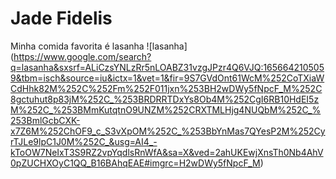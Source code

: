 # Jade Fidelis
Minha comida favorita é lasanha 
![lasanha] (https://www.google.com/search?q=lasanha&sxsrf=ALiCzsYNLzRr5nLOABZ31vzgJPzr4Q6VJQ:1656642105059&tbm=isch&source=iu&ictx=1&vet=1&fir=9S7GVdOnt61WcM%252CoTXiaWCdHhk82M%252C%252Fm%252F011jxn%253BH2wDWy5fNpcF_M%252C8gctuhut8p83jM%252C_%253BRDRRTDxYs8Ob4M%252CgI6RB10HdEI5zM%252C_%253BMmKutqtnO9UNZM%252CRXTMLHjg4NUQbM%252C_%253BmlGcbCXK-x7Z6M%252ChOF9_c_S3vXpOM%252C_%253BbYnMas7QYesP2M%252CyrTJLe9lpC1J0M%252C_&usg=AI4_-kToOW7NeIxT3S9RZ2vpYqdlsRnWfA&sa=X&ved=2ahUKEwjXnsTh0Nb4AhV0pZUCHXOyC1QQ_B16BAhqEAE#imgrc=H2wDWy5fNpcF_M)
